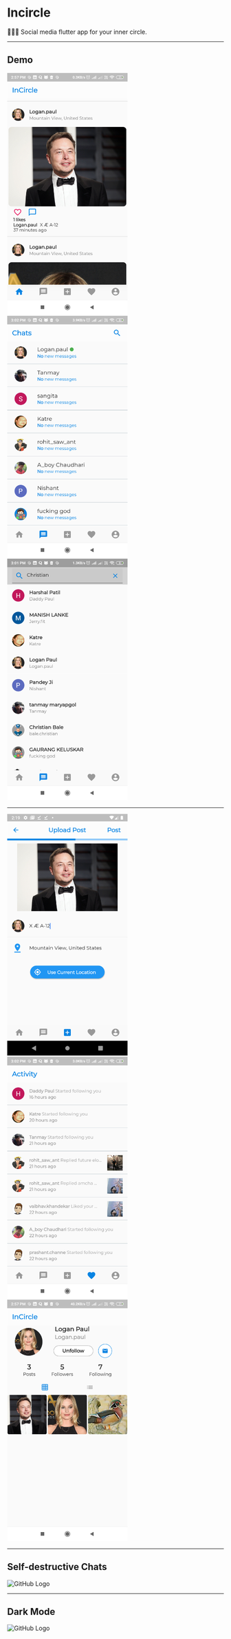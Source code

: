 # Incircle

👩‍👧‍👦 Social media flutter app for your inner circle.

---

## Demo

<p float="left">
  <img src="https://github.com/prashantchanne12/InCircle/blob/master/images/1.png" width="280" />
  &nbsp&nbsp&nbsp&nbsp
  <img src="https://github.com/prashantchanne12/InCircle/blob/master/images/2.png" width="280" />
  &nbsp&nbsp&nbsp&nbsp
  <img src="https://github.com/prashantchanne12/InCircle/blob/master/images/3.png" width="280" />
</p>

***

<p float="left">
  <img src="https://github.com/prashantchanne12/InCircle/blob/master/images/4.png" width="280" />
  &nbsp&nbsp&nbsp&nbsp
  <img src="https://github.com/prashantchanne12/InCircle/blob/master/images/5.png" width="280" />
  &nbsp&nbsp&nbsp&nbsp
  <img src="https://github.com/prashantchanne12/InCircle/blob/master/images/6.png" width="280" />
</p>

***

## Self-destructive Chats

![GitHub Logo](https://github.com/prashantchanne12/InCircle/blob/master/images/chat.gif?raw=true)

***

## Dark Mode

![GitHub Logo](https://github.com/prashantchanne12/InCircle/blob/master/images/blackTheme.gif?raw=true)

